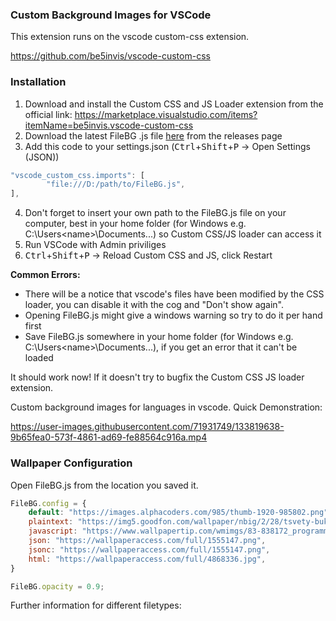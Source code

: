 ### Custom Background Images for VSCode

This extension runs on the vscode custom-css extension.

https://github.com/be5invis/vscode-custom-css

### Installation

1. Download and install the Custom CSS and JS Loader extension from the official link: https://marketplace.visualstudio.com/items?itemName=be5invis.vscode-custom-css
2. Download the latest FileBG .js file [here](https://github.com/mangoepic/vscode-fileBG) from the releases page
3. Add this code to your settings.json (<kbd>Ctrl</kbd>+<kbd>Shift</kbd>+<kbd>P</kbd> -> Open Settings (JSON))
```javascript
"vscode_custom_css.imports": [
        "file:///D:/path/to/FileBG.js",
],
```
4. Don't forget to insert your own path to the FileBG.js file on your computer, best in your home folder (for Windows e.g. C:\Users\<name>\Documents...) so Custom CSS/JS loader can access it
5. Run VSCode with Admin priviliges
6. <kbd>Ctrl</kbd>+<kbd>Shift</kbd>+<kbd>P</kbd> -> Reload Custom CSS and JS, click Restart

**Common Errors:**
 - There will be a notice that vscode's files have been modified by the CSS loader, you can disable it with the cog and "Don't show again".
 - Opening FileBG.js might give a windows warning so try to do it per hand first
 - Save FileBG.js somewhere in your home folder (for Windows e.g. C:\Users\<name>\Documents...), if you get an error that it can't be loaded

It should work now! If it doesn't try to bugfix the Custom CSS JS loader extension.

Custom background images for languages in vscode. Quick Demonstration:

https://user-images.githubusercontent.com/71931749/133819638-9b65fea0-573f-4861-ad69-fe88564c916a.mp4


### Wallpaper Configuration

Open FileBG.js from the location you saved it.

```javascript
FileBG.config = {
    default: "https://images.alphacoders.com/985/thumb-1920-985802.png",
    plaintext: "https://img5.goodfon.com/wallpaper/nbig/2/28/tsvety-buket-bloknot-1.jpg",
    javascript: "https://www.wallpapertip.com/wmimgs/83-838172_programming-javascript.jpg",
    json: "https://wallpaperaccess.com/full/1555147.png",
    jsonc: "https://wallpaperaccess.com/full/1555147.png",
    html: "https://wallpaperaccess.com/full/4868336.jpg",
}

FileBG.opacity = 0.9;
```

Further information for different filetypes:
